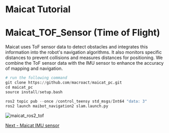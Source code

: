 # Maicat Tutorial

# Maicat_TOF_Sensor (Time of Flight)

Maicat uses ToF sensor data to detect obstacles and integrates this information into the robot's navigation algorithms. It also monitors specific distances to prevent collisions and measures distances for positioning. We combine the ToF sensor data with the IMU sensor to enhance the accuracy of mapping and navigation.

```python
# run the following command
git clone https://github.com/macroact/maicat_pc.git
cd maicat_pc
source install/setup.bash
```

```python
ros2 topic pub --once /control_teensy std_msgs/Int64 "data: 3"
ros2 launch maibot_navigation2 slam.launch.py 
```

![maicat_ros2_tof](https://github.com/user-attachments/assets/be6020f4-3b16-4b80-ba11-fe5dc4d2cc0c)


[Next - Maicat IMU sensor](../06_maicat_imu_sensor/README.md)
